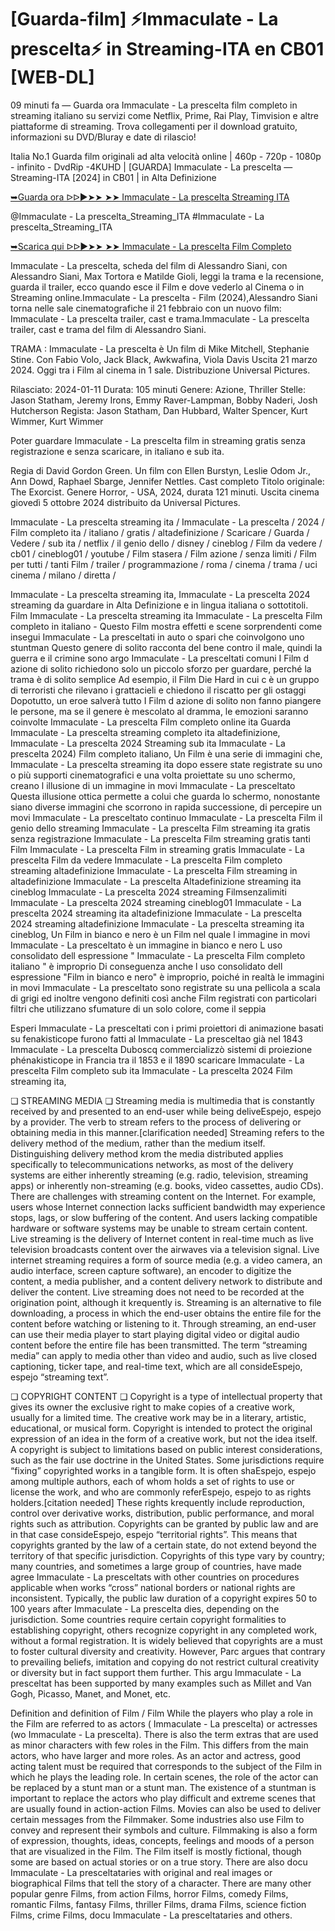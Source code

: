 # [Guarda-film] ⚡Immaculate - La prescelta⚡ in Streaming-ITA en CB01 [WEB-DL]


09 minuti fa — Guarda ora Immaculate - La prescelta film completo in streaming italiano su servizi come Netflix, Prime, Rai Play, Timvision e altre piattaforme di streaming. Trova collegamenti per il download gratuito, informazioni su DVD/Bluray e date di rilascio!

Italia No.1 Guarda film originali ad alta velocità online | 460p - 720p - 1080p - infinito - DvdRip -4KUHD | [GUARDA] Immaculate - La prescelta — Streaming-ITA [2024] in CB01 | in Alta Definizione

[➥Guarda ora ᐅᐅ►➤➤ ➤➤ Immaculate - La prescelta Streaming ITA](https://www.megavids.online/movie/1041613/immaculate.html?gitCODEX)

@Immaculate - La prescelta_Streaming_ITA #Immaculate - La prescelta_Streaming_ITA

[➥Scarica qui ᐅᐅ►➤➤ ➤➤ Immaculate - La prescelta Film Completo ](https://www.megavids.online/movie/1041613/immaculate.html?gitCODEX)

Immaculate - La prescelta, scheda del film di Alessandro Siani, con Alessandro Siani, Max Tortora e Matilde Gioli, leggi la trama e la recensione, guarda il trailer, ecco quando esce il Film e dove vederlo al Cinema o in Streaming online.Immaculate - La prescelta - Film (2024),Alessandro Siani torna nelle sale cinematografiche il 21 febbraio con un nuovo film: Immaculate - La prescelta trailer, cast e trama.Immaculate - La prescelta trailer, cast e trama del film di Alessandro Siani.

TRAMA : Immaculate - La prescelta è Un film di Mike Mitchell, Stephanie Stine. Con Fabio Volo, Jack Black, Awkwafina, Viola Davis Uscita 21 marzo 2024. Oggi tra i Film al cinema in 1 sale. Distribuzione Universal Pictures.

Rilasciato: 2024-01-11 Durata: 105 minuti Genere: Azione, Thriller Stelle: Jason Statham, Jeremy Irons, Emmy Raver-Lampman, Bobby Naderi, Josh Hutcherson Regista: Jason Statham, Dan Hubbard, Walter Spencer, Kurt Wimmer, Kurt Wimmer

Poter guardare Immaculate - La prescelta film in streaming gratis senza registrazione e senza scaricare, in italiano e sub ita.

Regia di David Gordon Green. Un film con Ellen Burstyn, Leslie Odom Jr., Ann Dowd, Raphael Sbarge, Jennifer Nettles. Cast completo Titolo originale: The Exorcist. Genere Horror, - USA, 2024, durata 121 minuti. Uscita cinema giovedì 5 ottobre 2024 distribuito da Universal Pictures.

Immaculate - La prescelta streaming ita / Immaculate - La prescelta / 2024 / Film completo ita / italiano / gratis / altadefinizione / Scaricare / Guarda / Vedere / sub ita / netflix / il genio dello / disney / cineblog / Film da vedere / cb01 / cineblog01 / youtube / Film stasera / Film azione / senza limiti / Film per tutti / tanti Film / trailer / programmazione / roma / cinema / trama / uci cinema / milano / diretta /

Immaculate - La prescelta streaming ita, Immaculate - La prescelta 2024 streaming da guardare in Alta Definizione e in lingua italiana o sottotitoli. Film Immaculate - La prescelta streaming ita Immaculate - La prescelta Film completo in italiano - Questo Film mostra effetti e scene sorprendenti come insegui Immaculate - La presceltati in auto o spari che coinvolgono uno stuntman Questo genere di solito racconta del bene contro il male, quindi la guerra e il crimine sono argo Immaculate - La presceltati comuni I Film d azione di solito richiedono solo un piccolo sforzo per guardare, perché la trama è di solito semplice Ad esempio, il Film Die Hard in cui c è un gruppo di terroristi che rilevano i grattacieli e chiedono il riscatto per gli ostaggi Dopotutto, un eroe salverà tutto I Film d azione di solito non fanno piangere le persone, ma se il genere è mescolato al dramma, le emozioni saranno coinvolte Immaculate - La prescelta Film completo online ita Guarda Immaculate - La prescelta streaming completo ita altadefinizione, Immaculate - La prescelta 2024 Streaming sub ita Immaculate - La prescelta 2024) Film completo italiano, Un Film è una serie di immagini che, Immaculate - La prescelta streaming ita dopo essere state registrate su uno o più supporti cinematografici e una volta proiettate su uno schermo, creano l illusione di un immagine in movi Immaculate - La presceltato Questa illusione ottica permette a colui che guarda lo schermo, nonostante siano diverse immagini che scorrono in rapida successione, di percepire un movi Immaculate - La presceltato continuo Immaculate - La prescelta Film il genio dello streaming Immaculate - La prescelta Film streaming ita gratis senza registrazione Immaculate - La prescelta Film streaming gratis tanti Film Immaculate - La prescelta Film in streaming gratis Immaculate - La prescelta Film da vedere Immaculate - La prescelta Film completo streaming altadefinizione Immaculate - La prescelta Film streaming in altadefinizione Immaculate - La prescelta Altadefinizione streaming ita cineblog Immaculate - La prescelta 2024 streaming Filmsenzalimiti Immaculate - La prescelta 2024 streaming cineblog01 Immaculate - La prescelta 2024 streaming ita altadefinizione Immaculate - La prescelta 2024 streaming altadefinizione Immaculate - La prescelta streaming ita cineblog, Un Film in bianco e nero è un Film nel quale l immagine in movi Immaculate - La presceltato è un immagine in bianco e nero L uso consolidato dell espressione " Immaculate - La prescelta Film completo italiano " è improprio Di conseguenza anche l uso consolidato dell espressione "Film in bianco e nero" è improprio, poiché in realtà le immagini in movi Immaculate - La presceltato sono registrate su una pellicola a scala di grigi ed inoltre vengono definiti così anche Film registrati con particolari filtri che utilizzano sfumature di un solo colore, come il seppia

Esperi Immaculate - La presceltati con i primi proiettori di animazione basati su fenakisticope furono fatti al Immaculate - La presceltao già nel 1843 Immaculate - La prescelta Duboscq commercializzò sistemi di proiezione phénakisticope in Francia tra il 1853 e il 1890 scaricare Immaculate - La prescelta Film completo sub ita Immaculate - La prescelta 2024 Film streaming ita,

❏ STREAMING MEDIA ❏ Streaming media is multimedia that is constantly received by and presented to an end-user while being deliveEspejo, espejo by a provider. The verb to stream refers to the process of delivering or obtaining media in this manner.[clarification needed] Streaming refers to the delivery method of the medium, rather than the medium itself. Distinguishing delivery method krom the media distributed applies specifically to telecommunications networks, as most of the delivery systems are either inherently streaming (e.g. radio, television, streaming apps) or inherently non-streaming (e.g. books, video cassettes, audio CDs). There are challenges with streaming content on the Internet. For example, users whose Internet connection lacks sufficient bandwidth may experience stops, lags, or slow buffering of the content. And users lacking compatible hardware or software systems may be unable to stream certain content. Live streaming is the delivery of Internet content in real-time much as live television broadcasts content over the airwaves via a television signal. Live internet streaming requires a form of source media (e.g. a video camera, an audio interface, screen capture software), an encoder to digitize the content, a media publisher, and a content delivery network to distribute and deliver the content. Live streaming does not need to be recorded at the origination point, although it krequently is. Streaming is an alternative to file downloading, a process in which the end-user obtains the entire file for the content before watching or listening to it. Through streaming, an end-user can use their media player to start playing digital video or digital audio content before the entire file has been transmitted. The term “streaming media” can apply to media other than video and audio, such as live closed captioning, ticker tape, and real-time text, which are all consideEspejo, espejo “streaming text”.

❏ COPYRIGHT CONTENT ❏ Copyright is a type of intellectual property that gives its owner the exclusive right to make copies of a creative work, usually for a limited time. The creative work may be in a literary, artistic, educational, or musical form. Copyright is intended to protect the original expression of an idea in the form of a creative work, but not the idea itself. A copyright is subject to limitations based on public interest considerations, such as the fair use doctrine in the United States. Some jurisdictions require “fixing” copyrighted works in a tangible form. It is often shaEspejo, espejo among multiple authors, each of whom holds a set of rights to use or license the work, and who are commonly referEspejo, espejo to as rights holders.[citation needed] These rights krequently include reproduction, control over derivative works, distribution, public performance, and moral rights such as attribution. Copyrights can be granted by public law and are in that case consideEspejo, espejo “territorial rights”. This means that copyrights granted by the law of a certain state, do not extend beyond the territory of that specific jurisdiction. Copyrights of this type vary by country; many countries, and sometimes a large group of countries, have made agree Immaculate - La presceltats with other countries on procedures applicable when works “cross” national borders or national rights are inconsistent. Typically, the public law duration of a copyright expires 50 to 100 years after Immaculate - La prescelta dies, depending on the jurisdiction. Some countries require certain copyright formalities to establishing copyright, others recognize copyright in any completed work, without a formal registration. It is widely believed that copyrights are a must to foster cultural diversity and creativity. However, Parc argues that contrary to prevailing beliefs, imitation and copying do not restrict cultural creativity or diversity but in fact support them further. This argu Immaculate - La presceltat has been supported by many examples such as Millet and Van Gogh, Picasso, Manet, and Monet, etc.

Definition and definition of Film / Film While the players who play a role in the Film are referred to as actors ( Immaculate - La prescelta) or actresses (wo Immaculate - La prescelta). There is also the term extras that are used as minor characters with few roles in the Film. This differs from the main actors, who have larger and more roles. As an actor and actress, good acting talent must be required that corresponds to the subject of the Film in which he plays the leading role. In certain scenes, the role of the actor can be replaced by a stunt man or a stunt man. The existence of a stuntman is important to replace the actors who play difficult and extreme scenes that are usually found in action-action Films. Movies can also be used to deliver certain messages from the Filmmaker. Some industries also use Film to convey and represent their symbols and culture. Filmmaking is also a form of expression, thoughts, ideas, concepts, feelings and moods of a person that are visualized in the Film. The Film itself is mostly fictional, though some are based on actual stories or on a true story. There are also docu Immaculate - La presceltataries with original and real images or biographical Films that tell the story of a character. There are many other popular genre Films, from action Films, horror Films, comedy Films, romantic Films, fantasy Films, thriller Films, drama Films, science fiction Films, crime Films, docu Immaculate - La presceltataries and others. 
